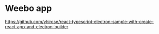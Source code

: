 # Weebo app

https://github.com/yhirose/react-typescript-electron-sample-with-create-react-app-and-electron-builder